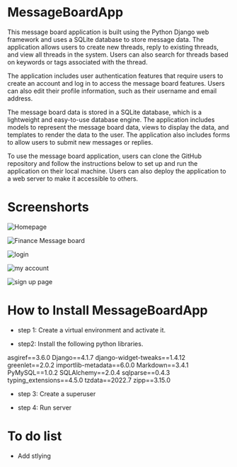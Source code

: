 # MessageBoardApp

This message board application is built using the Python Django web framework and uses a SQLite database to store message data. 
The application allows users to create new threads, reply to existing threads, and view all threads in the system. Users can 
also search for threads based on keywords or tags associated with the thread.

The application includes user authentication features that require users to create an account and log in to access the message 
board features. Users can also edit their profile information, such as their username and email address.

The message board data is stored in a SQLite database, which is a lightweight and easy-to-use database engine. The application 
includes models to represent the message board data, views to display the data, and templates to render the data to the user. 
The application also includes forms to allow users to submit new messages or replies.

To use the message board application, users can clone the GitHub repository and follow the instructions below to 
set up and run the application on their local machine. Users can also deploy the application to a web server to make it accessible to others.


# Screenshorts

![Homepage](https://user-images.githubusercontent.com/103770049/224611666-03ae1578-3490-43ee-9def-49819a13ebea.png)

![Finance Message board](https://user-images.githubusercontent.com/103770049/224610942-68a37a70-5c09-47ac-a57e-6b9933218839.PNG)

![login](https://user-images.githubusercontent.com/103770049/224611721-40561549-29f6-4fe7-a472-9100b898ecb7.PNG)

![my account](https://user-images.githubusercontent.com/103770049/224611881-0077bd6e-4af0-4ea6-87f4-348f77ef79a6.PNG)

![sign up page](https://user-images.githubusercontent.com/103770049/224611914-a871f31b-ace8-4f10-b81d-922459b37f89.PNG)


# How to Install MessageBoardApp

- step 1: Create a virtual environment and activate it.

- step2: Install the following python libraries.

asgiref==3.6.0
Django==4.1.7
django-widget-tweaks==1.4.12
greenlet==2.0.2
importlib-metadata==6.0.0
Markdown==3.4.1
PyMySQL==1.0.2
SQLAlchemy==2.0.4
sqlparse==0.4.3
typing_extensions==4.5.0
tzdata==2022.7
zipp==3.15.0

- step 3: Create a superuser

- step 4: Run server

# To do list
- Add stlying
